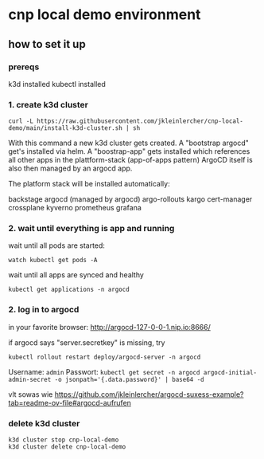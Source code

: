 # cnp local demo environment

## how to set it up

### prereqs

k3d installed
kubectl installed

### 1. create k3d cluster

```
curl -L https://raw.githubusercontent.com/jkleinlercher/cnp-local-demo/main/install-k3d-cluster.sh | sh
```

With this command a new k3d cluster gets created.
A "bootstrap argocd" get's installed via helm.
A "boostrap-app" gets installed which references all other apps in the plattform-stack (app-of-apps pattern)
ArgoCD itself is also then managed by an argocd app.

The platform stack will be installed automatically:

backstage
argocd (managed by argocd)
argo-rollouts
kargo
cert-manager
crossplane
kyverno
prometheus
grafana

### 2. wait until everything is app and running

wait until all pods are started:

```
watch kubectl get pods -A
```

wait until all apps are synced and healthy

```
kubectl get applications -n argocd
```

### 2. log in to argocd

in your favorite browser:  http://argocd-127-0-0-1.nip.io:8666/

if argocd says "server.secretkey" is missing, try

```
kubectl rollout restart deploy/argocd-server -n argocd
```

Username: `admin`
Passwort: `kubectl get secret -n argocd argocd-initial-admin-secret -o jsonpath='{.data.password}' | base64 -d`

vlt sowas wie https://github.com/jkleinlercher/argocd-suxess-example?tab=readme-ov-file#argocd-aufrufen


### delete k3d cluster

```
k3d cluster stop cnp-local-demo
k3d cluster delete cnp-local-demo
```